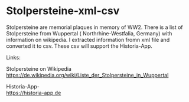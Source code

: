 # Stolpersteine-xml-csv

Stolpersteine are memorial plaques in memory of WW2. There is a list of Stolpersteine from Wuppertal  ( Northrhine-Westfalia, Germany) with information on wikipedia. I extracted information fromn xml file and converted it to csv. These csv will support the Historia-App.

Links:

Stolpersteine on Wikipedia <br>
https://de.wikipedia.org/wiki/Liste_der_Stolpersteine_in_Wuppertal


Historia-App-<br>
https://historia-app.de
